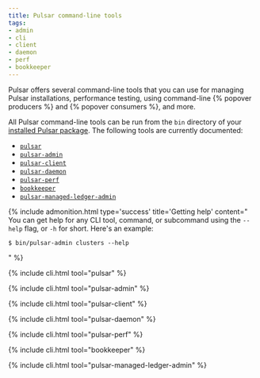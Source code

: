 ```yaml
---
title: Pulsar command-line tools
tags:
- admin
- cli
- client
- daemon
- perf
- bookkeeper
---
```


<!--

    Licensed to the Apache Software Foundation (ASF) under one
    or more contributor license agreements.  See the NOTICE file
    distributed with this work for additional information
    regarding copyright ownership.  The ASF licenses this file
    to you under the Apache License, Version 2.0 (the
    "License"); you may not use this file except in compliance
    with the License.  You may obtain a copy of the License at

      http://www.apache.org/licenses/LICENSE-2.0

    Unless required by applicable law or agreed to in writing,
    software distributed under the License is distributed on an
    "AS IS" BASIS, WITHOUT WARRANTIES OR CONDITIONS OF ANY
    KIND, either express or implied.  See the License for the
    specific language governing permissions and limitations
    under the License.

-->

Pulsar offers several command-line tools that you can use for managing Pulsar installations, performance testing, using command-line {% popover producers %} and {% popover consumers %}, and more.

All Pulsar command-line tools can be run from the `bin` directory of your [installed Pulsar package](../../getting-started/LocalCluster#installing-pulsar). The following tools are currently documented:

* [`pulsar`](#pulsar)
* [`pulsar-admin`](#pulsar-admin)
* [`pulsar-client`](#pulsar-client)
* [`pulsar-daemon`](#pulsar-daemon)
* [`pulsar-perf`](#pulsar-perf)
* [`bookkeeper`](#bookkeeper)
* [`pulsar-managed-ledger-admin`](#pulsar-managed-ledger-admin)

{% include admonition.html type='success' title='Getting help' content="
You can get help for any CLI tool, command, or subcommand using the `--help` flag, or `-h` for short. Here's an example:

```shell
$ bin/pulsar-admin clusters --help
```
" %}

{% include cli.html tool="pulsar" %}

{% include cli.html tool="pulsar-admin" %}

{% include cli.html tool="pulsar-client" %}

{% include cli.html tool="pulsar-daemon" %}

{% include cli.html tool="pulsar-perf" %}

{% include cli.html tool="bookkeeper" %}

{% include cli.html tool="pulsar-managed-ledger-admin" %}